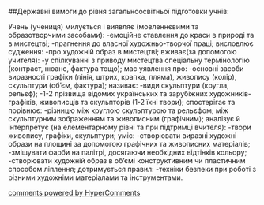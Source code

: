 <div id="hypercomments_widget" class="js-hypercomments-widget invisible"></div>

##Державні вимоги до рівня загальноосвітньої підготовки учнів:




Учень (учениця) милується і виявляє (мовленнєвими та образотворчими засобами):
-емоційне ставлення до краси в природі та в мистецтві;
-прагнення до власної художньо-творчої праці;
висловлює судження: 
-про художній образ в мистецтві;
вживає(за допомогою учителя):
-у спілкуванні з приводу мистецтва спеціальну термінологію (контраст, нюанс, фактура тощо);
має уявлення про: 
-основні засоби виразності графіки (лінія, штрих, крапка, пляма), живопису (колір), скульптури (об’єм, фактура);
називає:
-види скульптури (кругла, рельєф);
-1-2 прізвища відомих українських та зарубіжних художників-графіків, живописців та скульпторів (1-2 їхні твори);
спостерігає та  порівнює: 
-різницю між круглою скульптурою та рельєфом; між скульптурним зображенням та живописним (графічним);
аналізує й інтерпретує  (на елементарному рівні та при підтримці вчителя): 
-твори живопису, графіки, скульптури;
уміє:
-створювати виразні художні образи на площині за допомогою графічних та живописних матеріалів;
-змішувати фарби на палітрі, досягаючи необхідних відтінків кольору;
-створювати художній образ в об’ємі конструктивним чи пластичним способом ліплення;
дотримується правил:
-техніки безпеки при роботі з різними художніми матеріалами та інструментами.



<div class="js-hypercomments-container">
    <a href="http://hypercomments.com" class="hc-link" title="comments widget">comments powered by HyperComments</a>
</div>